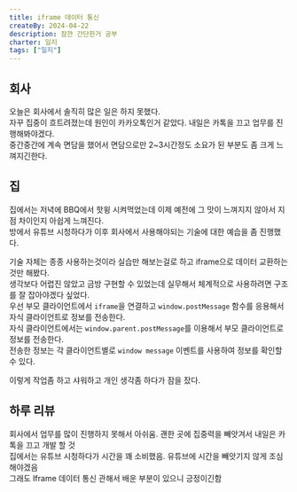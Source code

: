 ```yaml
---
title: iframe 데이터 통신
createBy: 2024-04-22
description: 잠깐 간단한거 공부
charter: 일지
tags: ["일지"]
---
```


## 회사

오늘은 회사에서 솔직히 많은 일은 하지 못했다.  
자꾸 집중이 흐트려졌는데 원인이 카카오톡인거 같았다. 내일은 카톡을 끄고 업무를 진행해봐야겠다.  
중간중간에 계속 면담을 했어서 면담으로만 2~3시간정도 소요가 된 부분도 좀 크게 느껴지긴한다.

## 집

집에서는 저녁에 BBQ에서 핫윙 시켜먹었는데 이제 예전에 그 맛이 느껴지지 않아서 지점 차이인지 아쉽게 느껴진다.  
방에서 유튜브 시청하다가 이후 회사에서 사용해야되는 기술에 대한 예습을 좀 진행했다.

기술 자체는 종종 사용하는것이라 실습만 해보는걸로 하고 iframe으로 데이터 교환하는것만 해봤다.  
생각보다 어렵진 않았고 금방 구현할 수 있었는데 실무해서 체계적으로 사용하려면 구조를 잘 잡아야겠다 싶었다.  
우선 부모 클라이언트에서 `iframe`을 연결하고 `window.postMessage` 함수를 응용해서 자식 클라이언트로 정보를 전송한다.  
자식 클라이언트에서는 `window.parent.postMessage`를 이용해서 부모 클라이언트로 정보를 전송한다.  
전송한 정보는 각 클라이언트별로 `window message` 이벤트를 사용하여 정보를 확인할 수 있다.

이렇게 작업좀 하고 샤워하고 개인 생각좀 하다가 잠을 잤다.

## 하루 리뷰

회사에서 업무를 많이 진행하지 못해서 아쉬움. 괜한 곳에 집중력을 빼앗겨서 내일은 카톡을 끄고 개발 할 것  
집에서는 유튜브 시청하다가 시간을 꽤 소비했음. 유튜브에 시간을 빼앗기지 않게 조심해야겠음  
그래도 Iframe 데이터 통신 관해서 배운 부분이 있으니 긍정이긴함
